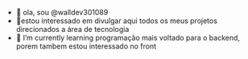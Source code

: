 - 👋 ola, sou  @walldev301089
- 👀estou interessado em divulgar aqui todos os meus projetos direcionados a área de tecnologia 
- 🌱 I’m currently learning programação mais voltado para o backend, porem tambem estou interessado no front

<!---
walldev301089/walldev301089 is a ✨ special ✨ repository because its `README.md` (this file) appears on your GitHub profile.
You can click the Preview link to take a look at your changes.
--->
